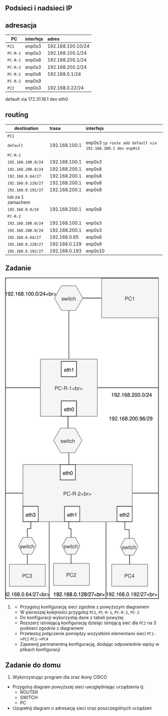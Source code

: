 Podsieci i nadsieci IP
----------------------

adresacja
-----------------------------------------------------
| PC     |  interfejs   | adres  |
| --------- |:-------------| :---------------| 
| ``PC1``   | enp0s3 | 192.168.100.10/24     |
| ``PC-R-1``| enp0s3 | 192.168.100.1/24      |
| ``PC-R-1``| enp0s8 | 192.168.200.1/24      |
| ``PC-R-2``| enp0s3 | 192.168.200.2/24      |
| ``PC-R-2``| enp0s8 | 192.168.0.1/24        |
| ``PC-R-2``| enp0s9 |                       |
| ``PC2``   | enp0s3 | 192.168.0.22/24       |



default via 172.31.16.1 dev eth0

routing
---------------------------------------------------
| destination | trasa | interfejs  |
| --------- |:-------------| :---------------| 
| ``PC1``     |  | |
| ``default`` | 192.168.100.1 | enp0s3  ``ip route add default via 192.168.100.1 dev enp0s3`` | 
| ``PC-R-1``  |  |        |
| ``192.168.100.0/24`` |  192.168.100.1  | enp0s3 |
| ``192.168.200.0/24`` |  192.168.200.1  | enp0s8 |
| ``192.168.0.64/27``  |  192.168.200.1  | enp0s8 |
| ``192.168.0.128/27`` |  192.168.200.1  | enp0s8 |
| ``192.168.0.192/27`` |  192.168.200.1  | enp0s8 |
| lub za 1 zamachem |   | |
| ``192.168.0.0/24``   |  192.168.200.1  | enp0s8 |
| ``PC-R-2``  |  |        |
| ``192.168.100.0/24``   |  192.168.100.1  | enp0s3 |
| ``192.168.200.0/24``   |  192.168.200.1  | enp0s3 |
| ``192.168.0.64/27``    |  192.168.0.65   | enp0s8 |
| ``192.168.0.128/27``   |  192.168.0.129  | enp0s9 |
| ``192.168.0.192/27``   |  192.168.0.193  | enp0s10 |

Zadanie
------------

![zadanie 5](over_network.svg)

1.
   * Przygotuj konfigurację sieci zgodnie z powyższym diagramem
   * W pierwszej kolejności przygotuj ``PC1``, ``PC-R-1``, ``PC-R-2``, ``PC-2``
   * Do konfiguracji wykorzystaj dane z tabeli powyżej
   * Rozszerz istniejącą konfigurację dzieląc istnijącą sieć dla ``PC2`` na 3 podsieci zgodnie z diagramem
   * Przetestuj połączenie pomiędzy wszystkimi elementami sieci ``PC1->PC2`` ``PC1->PC4``
   * Zapewnij permanentną konfigurację, dodając odpowiednie wpisy w plikach konfiguracji

Zadanie do domu
---------------

1. Wykorzystując program dia oraz ikony CISCO
  * Przygotuj diagram powyższej sieci uwzględniając urządzenia tj:
    * ROUTER
    * SWITCH
    * PC
  * Uzupełnij diagram o adresację sieci oraz poszczególnych urządzeń
  
